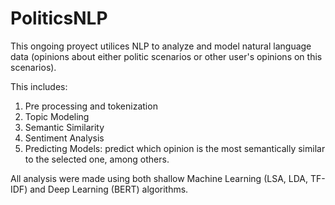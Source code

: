 # PoliticsNLP

This ongoing proyect utilices NLP to analyze and model natural language data (opinions about either politic scenarios or other user's opinions on this scenarios).

This includes:

1. Pre processing and tokenization
2. Topic Modeling
3. Semantic Similarity
4. Sentiment Analysis
5. Predicting Models: predict which opinion is the most semantically similar to the selected one, among others.

All analysis were made using both shallow Machine Learning (LSA, LDA, TF-IDF) and Deep Learning (BERT) algorithms.
